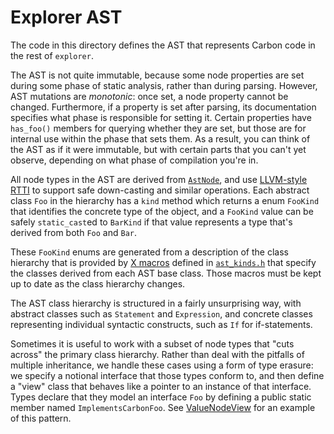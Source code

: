 # Explorer AST

<!--
Part of the Carbon Language project, under the Apache License v2.0 with LLVM
Exceptions. See /LICENSE for license information.
SPDX-License-Identifier: Apache-2.0 WITH LLVM-exception
-->

The code in this directory defines the AST that represents Carbon code in the
rest of `explorer`.

The AST is not quite immutable, because some node properties are set during some
phase of static analysis, rather than during parsing. However, AST mutations are
_monotonic_: once set, a node property cannot be changed. Furthermore, if a
property is set after parsing, its documentation specifies what phase is
responsible for setting it. Certain properties have `has_foo()` members for
querying whether they are set, but those are for internal use within the phase
that sets them. As a result, you can think of the AST as if it were immutable,
but with certain parts that you can't yet observe, depending on what phase of
compilation you're in.

All node types in the AST are derived from [`AstNode`](ast_node.h), and use
[LLVM-style RTTI](https://llvm.org/docs/HowToSetUpLLVMStyleRTTI.html) to support
safe down-casting and similar operations. Each abstract class `Foo` in the
hierarchy has a `kind` method which returns a enum `FooKind` that identifies the
concrete type of the object, and a `FooKind` value can be safely `static_cast`ed
to `BarKind` if that value represents a type that's derived from both `Foo` and
`Bar`.

These `FooKind` enums are generated from a description of the class hierarchy
that is provided by [X macros](https://en.wikipedia.org/wiki/X_Macro) defined in
[`ast_kinds.h`](ast_kinds.h) that specify the classes derived from each AST base
class. Those macros must be kept up to date as the class hierarchy changes.

The AST class hierarchy is structured in a fairly unsurprising way, with
abstract classes such as `Statement` and `Expression`, and concrete classes
representing individual syntactic constructs, such as `If` for if-statements.

Sometimes it is useful to work with a subset of node types that "cuts across"
the primary class hierarchy. Rather than deal with the pitfalls of multiple
inheritance, we handle these cases using a form of type erasure: we specify a
notional interface that those types conform to, and then define a "view" class
that behaves like a pointer to an instance of that interface. Types declare that
they model an interface `Foo` by defining a public static member named
`ImplementsCarbonFoo`. See [ValueNodeView](value_node.h) for an example of this
pattern.
